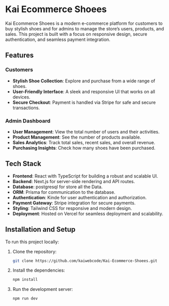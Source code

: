 # Kai Ecommerce Shoees

Kai Ecommerce Shoees is a modern e-commerce platform for customers to buy stylish shoes and for admins to manage the store’s users, products, and sales. This project is built with a focus on responsive design, secure authentication, and seamless payment integration.

## Features

### Customers

- **Stylish Shoe Collection**: Explore and purchase from a wide range of shoes.
- **User-Friendly Interface**: A sleek and responsive UI that works on all devices.
- **Secure Checkout**: Payment is handled via Stripe for safe and secure transactions.

### Admin Dashboard

- **User Management**: View the total number of users and their activities.
- **Product Management**: See the number of products available.
- **Sales Analytics**: Track total sales, recent sales, and overall revenue.
- **Purchasing Insights**: Check how many shoes have been purchased.

## Tech Stack

- **Frontend**: React with TypeScript for building a robust and scalable UI.
- **Backend**: Next.js for server-side rendering and API routes.
- **Database**: postgresql for store all the Data.
- **ORM**: Prisma for communication to the database.
- **Authentication**: Kinde for user authentication and authorization.
- **Payment Gateway**: Stripe integration for secure payments.
- **Styling**: Tailwind CSS for responsive and modern design.
- **Deployment**: Hosted on Vercel for seamless deployment and scalability.

## Installation and Setup

To run this project locally:

1. Clone the repository:

   ```bash
   git clone https://github.com/kaiwebcode/Kai-Ecommerce-Shoees.git

   ```

2. Install the dependencies:

   ```bash
   npm install

   ```

3. Run the development server:
   ```bash
   npm run dev
   ```
